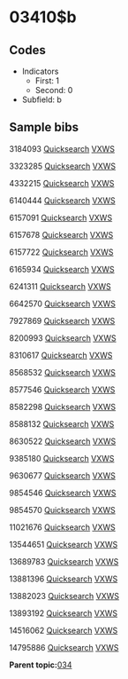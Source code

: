 # 03410$b

## Codes

-   Indicators
    -   First: 1
    -   Second: 0
-   Subfield: b

## Sample bibs

3184093 [Quicksearch](https://search.library.yale.edu/catalog/3184093) [VXWS](http://prodorbis.library.yale.edu:7014/vxws/GetHoldingsService?bibId=3184093)

3323285 [Quicksearch](https://search.library.yale.edu/catalog/3323285) [VXWS](http://prodorbis.library.yale.edu:7014/vxws/GetHoldingsService?bibId=3323285)

4332215 [Quicksearch](https://search.library.yale.edu/catalog/4332215) [VXWS](http://prodorbis.library.yale.edu:7014/vxws/GetHoldingsService?bibId=4332215)

6140444 [Quicksearch](https://search.library.yale.edu/catalog/6140444) [VXWS](http://prodorbis.library.yale.edu:7014/vxws/GetHoldingsService?bibId=6140444)

6157091 [Quicksearch](https://search.library.yale.edu/catalog/6157091) [VXWS](http://prodorbis.library.yale.edu:7014/vxws/GetHoldingsService?bibId=6157091)

6157678 [Quicksearch](https://search.library.yale.edu/catalog/6157678) [VXWS](http://prodorbis.library.yale.edu:7014/vxws/GetHoldingsService?bibId=6157678)

6157722 [Quicksearch](https://search.library.yale.edu/catalog/6157722) [VXWS](http://prodorbis.library.yale.edu:7014/vxws/GetHoldingsService?bibId=6157722)

6165934 [Quicksearch](https://search.library.yale.edu/catalog/6165934) [VXWS](http://prodorbis.library.yale.edu:7014/vxws/GetHoldingsService?bibId=6165934)

6241311 [Quicksearch](https://search.library.yale.edu/catalog/6241311) [VXWS](http://prodorbis.library.yale.edu:7014/vxws/GetHoldingsService?bibId=6241311)

6642570 [Quicksearch](https://search.library.yale.edu/catalog/6642570) [VXWS](http://prodorbis.library.yale.edu:7014/vxws/GetHoldingsService?bibId=6642570)

7927869 [Quicksearch](https://search.library.yale.edu/catalog/7927869) [VXWS](http://prodorbis.library.yale.edu:7014/vxws/GetHoldingsService?bibId=7927869)

8200993 [Quicksearch](https://search.library.yale.edu/catalog/8200993) [VXWS](http://prodorbis.library.yale.edu:7014/vxws/GetHoldingsService?bibId=8200993)

8310617 [Quicksearch](https://search.library.yale.edu/catalog/8310617) [VXWS](http://prodorbis.library.yale.edu:7014/vxws/GetHoldingsService?bibId=8310617)

8568532 [Quicksearch](https://search.library.yale.edu/catalog/8568532) [VXWS](http://prodorbis.library.yale.edu:7014/vxws/GetHoldingsService?bibId=8568532)

8577546 [Quicksearch](https://search.library.yale.edu/catalog/8577546) [VXWS](http://prodorbis.library.yale.edu:7014/vxws/GetHoldingsService?bibId=8577546)

8582298 [Quicksearch](https://search.library.yale.edu/catalog/8582298) [VXWS](http://prodorbis.library.yale.edu:7014/vxws/GetHoldingsService?bibId=8582298)

8588132 [Quicksearch](https://search.library.yale.edu/catalog/8588132) [VXWS](http://prodorbis.library.yale.edu:7014/vxws/GetHoldingsService?bibId=8588132)

8630522 [Quicksearch](https://search.library.yale.edu/catalog/8630522) [VXWS](http://prodorbis.library.yale.edu:7014/vxws/GetHoldingsService?bibId=8630522)

9385180 [Quicksearch](https://search.library.yale.edu/catalog/9385180) [VXWS](http://prodorbis.library.yale.edu:7014/vxws/GetHoldingsService?bibId=9385180)

9630677 [Quicksearch](https://search.library.yale.edu/catalog/9630677) [VXWS](http://prodorbis.library.yale.edu:7014/vxws/GetHoldingsService?bibId=9630677)

9854546 [Quicksearch](https://search.library.yale.edu/catalog/9854546) [VXWS](http://prodorbis.library.yale.edu:7014/vxws/GetHoldingsService?bibId=9854546)

9854570 [Quicksearch](https://search.library.yale.edu/catalog/9854570) [VXWS](http://prodorbis.library.yale.edu:7014/vxws/GetHoldingsService?bibId=9854570)

11021676 [Quicksearch](https://search.library.yale.edu/catalog/11021676) [VXWS](http://prodorbis.library.yale.edu:7014/vxws/GetHoldingsService?bibId=11021676)

13544651 [Quicksearch](https://search.library.yale.edu/catalog/13544651) [VXWS](http://prodorbis.library.yale.edu:7014/vxws/GetHoldingsService?bibId=13544651)

13689783 [Quicksearch](https://search.library.yale.edu/catalog/13689783) [VXWS](http://prodorbis.library.yale.edu:7014/vxws/GetHoldingsService?bibId=13689783)

13881396 [Quicksearch](https://search.library.yale.edu/catalog/13881396) [VXWS](http://prodorbis.library.yale.edu:7014/vxws/GetHoldingsService?bibId=13881396)

13882023 [Quicksearch](https://search.library.yale.edu/catalog/13882023) [VXWS](http://prodorbis.library.yale.edu:7014/vxws/GetHoldingsService?bibId=13882023)

13893192 [Quicksearch](https://search.library.yale.edu/catalog/13893192) [VXWS](http://prodorbis.library.yale.edu:7014/vxws/GetHoldingsService?bibId=13893192)

14516062 [Quicksearch](https://search.library.yale.edu/catalog/14516062) [VXWS](http://prodorbis.library.yale.edu:7014/vxws/GetHoldingsService?bibId=14516062)

14795886 [Quicksearch](https://search.library.yale.edu/catalog/14795886) [VXWS](http://prodorbis.library.yale.edu:7014/vxws/GetHoldingsService?bibId=14795886)

**Parent topic:**[034](../../tags/034/034.md)

